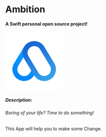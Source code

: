 # Ambition
#### A Swift personal open source project!

![](https://github.com/KangLeon/BestTry-2019/blob/master/2019-11-14(Amibition%20app的图片资源)/app%20icon/Amibitions%20180.png?raw=true)

##### Description:

###### Boring of your life? Time to do something!
This App will help you to make some Change.